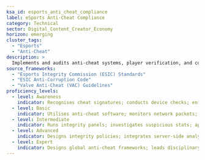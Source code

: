 ```yaml
---
ksa_id: esports_anti_cheat_compliance
label: eSports Anti‑Cheat Compliance
category: Technical
sector: Digital_Content_Creator_Economy
horizon: emerging
cluster_tags:
  - "Esports"
  - "Anti-Cheat"
description: >
  Implements and audits anti-cheat systems, player verification, and competitive integrity protocols for esports tournaments and online leagues.
source_frameworks:
  - "Esports Integrity Commission (ESIC) Standards"
  - "ESIC Anti‑Corruption Code"
  - "Valve Anti‑Cheat (VAC) Guidelines"
proficiency_levels:
  - level: Awareness
    indicator: Recognises cheat signatures; conducts device checks; enforces code‑of‑conduct.
  - level: Basic
    indicator: Utilises anti‑cheat software; monitors network packets; verifies player IDs; documents infractions.
  - level: Intermediate
    indicator: Runs integrity panels; investigates suspicious stats; applies escalating penalties.
  - level: Advanced
    indicator: Designs integrity policies; integrates server-side analytics; integrates biometric verification; collaborates with game publishers; reports to governing bodies.
  - level: Expert
    indicator: Designs global anti‑cheat frameworks; leads disciplinary tribunals; publishes integrity‑risk research.
---
```

